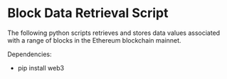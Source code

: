 # Block Data Retrieval Script

The following python scripts retrieves and stores data values associated with a range of blocks in the Ethereum blockchain mainnet.

Dependencies:
- pip install web3

